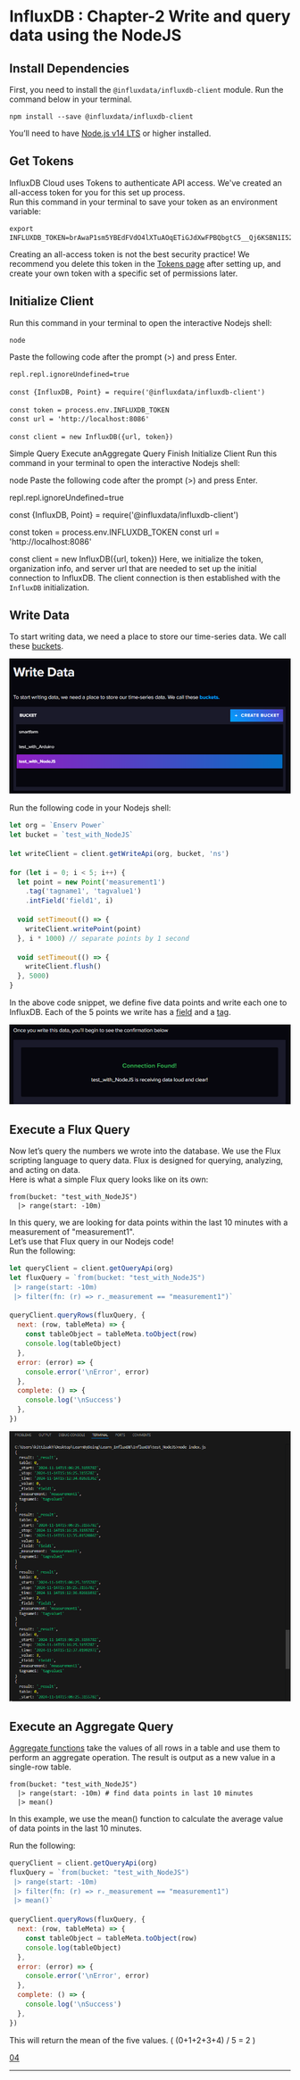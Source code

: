 # InfluxDB : Chapter-2 Write and query data using the NodeJS

## Install Dependencies

First, you need to install the `@influxdata/influxdb-client` module. Run the command below in your terminal.

```shell
npm install --save @influxdata/influxdb-client
```

You’ll need to have [Node.js v14 LTS](https://nodejs.org/en/) or higher installed.

## Get Tokens
InfluxDB Cloud uses Tokens to authenticate API access. We've created an all-access token for you for this set up process.
<br>
Run this command in your terminal to save your token as an environment variable:
```shell
export INFLUXDB_TOKEN=brAwaP1sm5YBEdFVdO4lXTuAOqETiGJdXwFPBQbgtC5__Qj6KSBN1I52scG9OvscOsELobBXLQXNMeqYXhA9DQ==
```

Creating an all-access token is not the best security practice! We recommend you delete this token in the [Tokens page](http://localhost:8086/orgs/a69de975a69867a8/load-data/tokens) after setting up, and create your own token with a specific set of permissions later.


## Initialize Client
Run this command in your terminal to open the interactive Nodejs shell:

```shell
node
```

Paste the following code after the prompt (>) and press Enter.

```shell
repl.repl.ignoreUndefined=true

const {InfluxDB, Point} = require('@influxdata/influxdb-client')

const token = process.env.INFLUXDB_TOKEN
const url = 'http://localhost:8086'

const client = new InfluxDB({url, token})
```

Simple Query
Execute anAggregate Query
Finish
Initialize Client
Run this command in your terminal to open the interactive Nodejs shell:

node
Paste the following code after the prompt (>) and press Enter.

repl.repl.ignoreUndefined=true

const {InfluxDB, Point} = require('@influxdata/influxdb-client')

const token = process.env.INFLUXDB_TOKEN
const url = 'http://localhost:8086'

const client = new InfluxDB({url, token})
Here, we initialize the token, organization info, and server url that are needed to set up the initial connection to InfluxDB. The client connection is then established with the `InfluxDB` initialization.

## Write Data
To start writing data, we need a place to store our time-series data. We call these [buckets](http://localhost:8086/orgs/a69de975a69867a8/load-data/buckets).

![01](/01.png)

Run the following code in your Nodejs shell:

```js
let org = `Enserv Power`
let bucket = `test_with_NodeJS`

let writeClient = client.getWriteApi(org, bucket, 'ns')

for (let i = 0; i < 5; i++) {
  let point = new Point('measurement1')
    .tag('tagname1', 'tagvalue1')
    .intField('field1', i)

  void setTimeout(() => {
    writeClient.writePoint(point)
  }, i * 1000) // separate points by 1 second

  void setTimeout(() => {
    writeClient.flush()
  }, 5000)
}
```

In the above code snippet, we define five data points and write each one to InfluxDB. Each of the 5 points we write has a [field](https://docs.influxdata.com/influxdb/v2/reference/glossary/#field-key) and a [tag](https://docs.influxdata.com/influxdb/v2/reference/glossary/#tag-key).

![02](/02.png)

## Execute a Flux Query
Now let’s query the numbers we wrote into the database. We use the Flux scripting language to query data. Flux is designed for querying, analyzing, and acting on data.
<br>
Here is what a simple Flux query looks like on its own:
```shell
from(bucket: "test_with_NodeJS")
  |> range(start: -10m)
```

In this query, we are looking for data points within the last 10 minutes with a measurement of "measurement1".
<br>
Let’s use that Flux query in our Nodejs code!
<br>
Run the following:

```js
let queryClient = client.getQueryApi(org)
let fluxQuery = `from(bucket: "test_with_NodeJS")
 |> range(start: -10m)
 |> filter(fn: (r) => r._measurement == "measurement1")`

queryClient.queryRows(fluxQuery, {
  next: (row, tableMeta) => {
    const tableObject = tableMeta.toObject(row)
    console.log(tableObject)
  },
  error: (error) => {
    console.error('\nError', error)
  },
  complete: () => {
    console.log('\nSuccess')
  },
})
```

![03](/03.png)

## Execute an Aggregate Query

[Aggregate functions](https://docs.influxdata.com/flux/v0/function-types/#aggregates) take the values of all rows in a table and use them to perform an aggregate operation. The result is output as a new value in a single-row table.

```shell
from(bucket: "test_with_NodeJS")
  |> range(start: -10m) # find data points in last 10 minutes
  |> mean()
```

In this example, we use the mean() function to calculate the average value of data points in the last 10 minutes.

Run the following:

```js
queryClient = client.getQueryApi(org)
fluxQuery = `from(bucket: "test_with_NodeJS")
 |> range(start: -10m)
 |> filter(fn: (r) => r._measurement == "measurement1")
 |> mean()`

queryClient.queryRows(fluxQuery, {
  next: (row, tableMeta) => {
    const tableObject = tableMeta.toObject(row)
    console.log(tableObject)
  },
  error: (error) => {
    console.error('\nError', error)
  },
  complete: () => {
    console.log('\nSuccess')
  },
})
```

This will return the mean of the five values. ( (0+1+2+3+4) / 5 = 2 )

[04](/04.png)

---